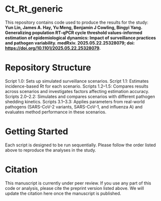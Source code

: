 # Ct_Rt_generic
This repository contains code used to produce the results for the study:
**Yun Lin, James A. Hay, Yu Meng, Benjamin J Cowling, Bingyi Yang. Generalizing population RT-qPCR cycle threshold values-informed estimation of epidemiological dynamics: Impact of surveillance practices and pathogen variability. medRxiv. 2025.05.22.25328079; doi: https://doi.org/10.1101/2025.05.22.25328079.**

# Repository Structure
Script 1.0: Sets up simulated surveillance scenarios.
Script 1.1: Estimates incidence-based Rt for each scenario.
Scripts 1.2–1.5: Compares results across scenarios and investigates factors affecting estimation accuracy.
Scripts 2.0–2.2: Simulates and compares scenarios with different pathogen shedding kinetics.
Scripts 3.1–3.3: Applies parameters from real-world pathogens (SARS-CoV-2 variants, SARS-CoV-1, and influenza A) and evaluates method performance in these scenarios.

# Getting Started
Each script is designed to be run sequentially. Please follow the order listed above to reproduce the analyses in the study.

# Citation
This manuscript is currently under peer review. If you use any part of this code or analysis, please cite the preprint version listed above. We will update the citation here once the manuscript is published.
